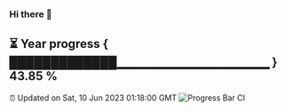 ### Hi there 👋
⏳ Year progress { █████████████▁▁▁▁▁▁▁▁▁▁▁▁▁▁▁▁▁ } 43.85 %
---
⏰ Updated on Sat, 10 Jun 2023 01:18:00 GMT
![Progress Bar CI](https://github.com/liununu/liununu/workflows/Progress%20Bar%20CI/badge.svg)
